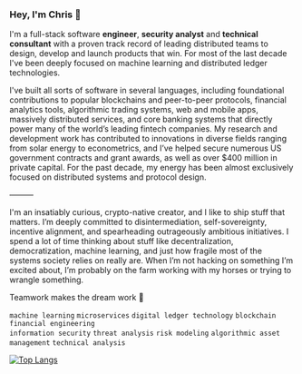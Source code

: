 ### Hey, I'm Chris 👋

I'm a full-stack software **engineer**, **security analyst** and **technical consultant** with a proven track record of leading distributed teams to design, develop and launch products that win. For most of the last decade I've been deeply focused on machine learning and distributed ledger technologies.

I've built all sorts of software in several languages, including foundational contributions to popular blockchains and peer-to-peer protocols, financial analytics tools, algorithmic trading systems, web and mobile apps, massively distributed services, and core banking systems that directly power many of the world’s leading fintech companies. My research and development work has contributed to innovations in diverse fields ranging from solar energy to econometrics, and I’ve helped secure numerous US government contracts and grant awards, as well as over $400 million in private capital. For the past decade, my energy has been almost exclusively focused on distributed systems and protocol design.

———

I'm an insatiably curious, crypto-native creator, and I like to ship stuff that matters. I’m deeply committed to disintermediation, self-sovereignty, incentive alignment, and spearheading outrageously ambitious initiatives. I spend a lot of time thinking about stuff like decentralization, democratization, machine learning, and just how fragile most of the systems society relies on really are. When I’m not hacking on something I’m excited about, I’m probably on the farm working with my horses or trying to wrangle something.

Teamwork makes the dream work 💫

`machine learning` `microservices` `digital ledger technology` `blockchain` `financial engineering`
<br />
`information security` `threat analysis` `risk modeling` `algorithmic asset management` `technical analysis`

[![Top Langs](https://gh-stats-two.vercel.app/api/top-langs/?username=ccashwell&layout=compact&theme=dark)](https://github.com/anuraghazra/github-readme-stats)
